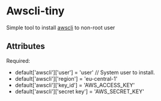 # Awscli-tiny

Simple tool to install [awscli](https://docs.aws.amazon.com/en_us/cli/latest/userguide/cli-chap-install.html) to non-root user

## Attributes
Required:
* default['awscli']['user']          = 'user' // System user to install.
* default['awscli']['region']        = 'eu-central-1'        
* default['awscli']['key_id']        = 'AWS_ACCESS_KEY' 
* default['awscli']['secret key']    = 'AWS_SECRET_KEY'